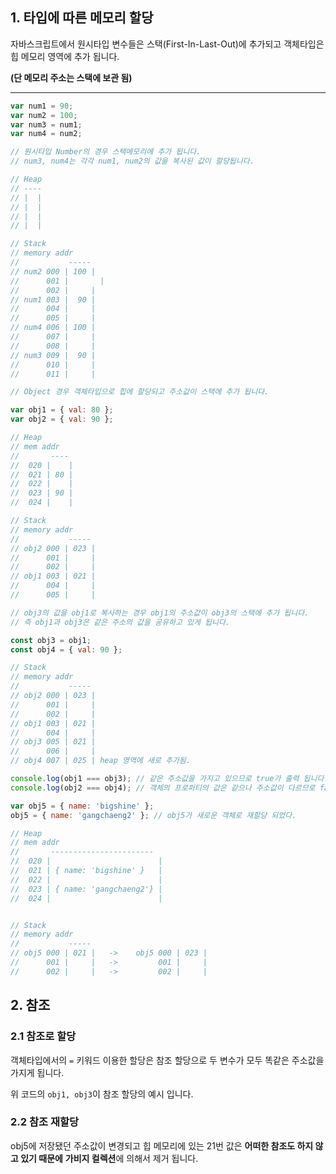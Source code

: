1\. 타입에 따른 메모리 할당
-----------------

 자바스크립트에서 원시타입 변수들은 스택(First-In-Last-Out)에 추가되고 객체타입은 힙 메모리 영역에 추가 됩니다. 

**(단 메모리 주소는 스택에 보관 됨)**

--------------------------------------------------------------------------------------------------------------

```js
var num1 = 90;
var num2 = 100;
var num3 = num1;
var num4 = num2;

// 원시타입 Number의 경우 스택메모리에 추가 됩니다.
// num3, num4는 각각 num1, num2의 값을 복사된 값이 할당됩니다.

// Heap
// ----
// |  |
// |  |
// |  |
// |  |

// Stack 
// memory addr
//           -----
// num2 000 | 100 |
//      001 |       |
//      002 |     |
// num1 003 |  90 |
//      004 |     |
//      005 |     |
// num4 006 | 100 |
//      007 |     |
//      008 |     |
// num3 009 |  90 |
//      010 |     |
//      011 |     |

// Object 경우 객체타입으로 힙에 할당되고 주소값이 스택에 추가 됩니다.

var obj1 = { val: 80 };
var obj2 = { val: 90 };

// Heap
// mem addr 
//       ----
//  020 |    |
//  021 | 80 |
//  022 |    |
//  023 | 90 |
//  024 |    |

// Stack 
// memory addr
//           -----
// obj2 000 | 023 |
//      001 |     |
//      002 |     |
// obj1 003 | 021 |
//      004 |     |
//      005 |     |

// obj3의 값을 obj1로 복사하는 경우 obj1의 주소값이 obj3의 스택에 추가 됩니다.
// 즉 obj1과 obj3은 같은 주소의 값을 공유하고 있게 됩니다.

const obj3 = obj1;
const obj4 = { val: 90 };

// Stack 
// memory addr
//           -----
// obj2 000 | 023 |
//      001 |     |
//      002 |     |
// obj1 003 | 021 |
//      004 |     |
// obj3 005 | 021 |
//      006 |     |
// obj4 007 | 025 | heap 영역에 새로 추가됨.

console.log(obj1 === obj3); // 같은 주소값을 가지고 있으므로 true가 출력 됩니다.
console.log(obj2 === obj4); // 객체의 프로퍼티의 값은 같으나 주소값이 다르므로 false가 출력 됩니다.

var obj5 = { name: 'bigshine' };
obj5 = { name: 'gangchaeng2' }; // obj5가 새로운 객체로 재할당 되었다.

// Heap
// mem addr 
//       -----------------------
//  020 |                        |
//  021 | { name: 'bigshine' }   |
//  022 |                        |
//  023 | { name: 'gangchaeng2'} |
//  024 |                        |


// Stack              
// memory addr          
//           -----      
// obj5 000 | 021 |   ->    obj5 000 | 023 |     
//      001 |     |   ->         001 |     |     
//      002 |     |   ->         002 |     |     
```

2\. 참조
------

###  2.1 참조로 할당

 객체타입에서의 `=` 키워드 이용한 할당은 참조 할당으로 두 변수가 모두 똑같은 주소값을 가지게 됩니다.

 위 코드의 `obj1, obj3`​이 참조 할당의 예시 입니다.

###  2.2 참조 재할당

 obj5에 저장됐던 주소값이 변경되고 힙 메모리에 있는 21번 값은 **어떠한 참조도 하지 않고 있기 때문에** **가비지 컬렉션**에 의해서 제거 됩니다.
